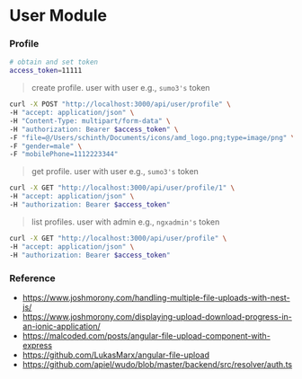 # User Module

### Profile

```bash
# obtain and set token
access_token=11111
```

> create profile. user with user e.g., `sumo3's` token

```bash
curl -X POST "http://localhost:3000/api/user/profile" \
-H "accept: application/json" \
-H "Content-Type: multipart/form-data" \
-H "authorization: Bearer $access_token" \
-F "file=@/Users/schinth/Documents/icons/amd_logo.png;type=image/png" \
-F "gender=male" \
-F "mobilePhone=1112223344"
```

> get profile. user with user e.g., `sumo3's` token

```bash
curl -X GET "http://localhost:3000/api/user/profile/1" \
-H "accept: application/json" \
-H "authorization: Bearer $access_token"
```

> list profiles. user with admin e.g., `ngxadmin's` token

```bash
curl -X GET "http://localhost:3000/api/user/profile" \
-H "accept: application/json" \
-H "authorization: Bearer $access_token"
```

### Reference

- https://www.joshmorony.com/handling-multiple-file-uploads-with-nest-js/
- https://www.joshmorony.com/displaying-upload-download-progress-in-an-ionic-application/
- https://malcoded.com/posts/angular-file-upload-component-with-express
- https://github.com/LukasMarx/angular-file-upload
- https://github.com/apiel/wudo/blob/master/backend/src/resolver/auth.ts

